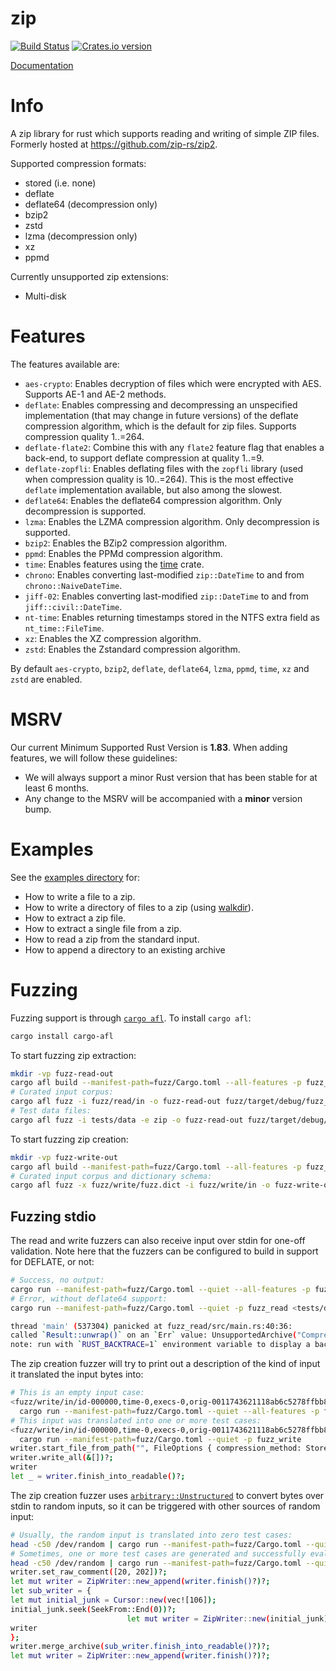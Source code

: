 zip
===

[![Build Status](https://github.com/zip-rs/zip2/actions/workflows/ci.yaml/badge.svg)](https://github.com/Pr0methean/zip/actions?query=branch%3Amaster+workflow%3ACI)
[![Crates.io version](https://img.shields.io/crates/v/zip.svg)](https://crates.io/crates/zip)

[Documentation](https://docs.rs/zip/latest/zip/)

# Info

A zip library for rust which supports reading and writing of simple ZIP files. Formerly hosted at
https://github.com/zip-rs/zip2.

Supported compression formats:

* stored (i.e. none)
* deflate
* deflate64 (decompression only)
* bzip2
* zstd
* lzma (decompression only)
* xz
* ppmd

Currently unsupported zip extensions:

* Multi-disk

# Features

The features available are:

* `aes-crypto`: Enables decryption of files which were encrypted with AES. Supports AE-1 and AE-2 methods.
* `deflate`: Enables compressing and decompressing an unspecified implementation (that may change in future versions) of
  the deflate compression algorithm, which is the default for zip files. Supports compression quality 1..=264.
* `deflate-flate2`: Combine this with any `flate2` feature flag that enables a back-end, to support deflate compression
  at quality 1..=9.
* `deflate-zopfli`: Enables deflating files with the `zopfli` library (used when compression quality is 10..=264). This
  is the most effective `deflate` implementation available, but also among the slowest.
* `deflate64`: Enables the deflate64 compression algorithm. Only decompression is supported.
* `lzma`: Enables the LZMA compression algorithm. Only decompression is supported.
* `bzip2`: Enables the BZip2 compression algorithm.
* `ppmd`: Enables the PPMd compression algorithm.
* `time`: Enables features using the [time](https://github.com/rust-lang-deprecated/time) crate.
* `chrono`: Enables converting last-modified `zip::DateTime` to and from `chrono::NaiveDateTime`.
* `jiff-02`: Enables converting last-modified `zip::DateTime` to and from `jiff::civil::DateTime`.
* `nt-time`: Enables returning timestamps stored in the NTFS extra field as `nt_time::FileTime`.
* `xz`: Enables the XZ compression algorithm.
* `zstd`: Enables the Zstandard compression algorithm.

By default `aes-crypto`, `bzip2`, `deflate`, `deflate64`, `lzma`, `ppmd`, `time`, `xz` and `zstd` are enabled.

# MSRV

Our current Minimum Supported Rust Version is **1.83**. When adding features,
we will follow these guidelines:

- We will always support a minor Rust version that has been stable for at least 6 months.
- Any change to the MSRV will be accompanied with a **minor** version bump.

# Examples

See the [examples directory](examples) for:

* How to write a file to a zip.
* How to write a directory of files to a zip (using [walkdir](https://github.com/BurntSushi/walkdir)).
* How to extract a zip file.
* How to extract a single file from a zip.
* How to read a zip from the standard input.
* How to append a directory to an existing archive

# Fuzzing

Fuzzing support is through [`cargo afl`](https://rust-fuzz.github.io/book/afl/tutorial.html). To install `cargo afl`:

```bash
cargo install cargo-afl
```

To start fuzzing zip extraction:

```bash
mkdir -vp fuzz-read-out
cargo afl build --manifest-path=fuzz/Cargo.toml --all-features -p fuzz_read
# Curated input corpus:
cargo afl fuzz -i fuzz/read/in -o fuzz-read-out fuzz/target/debug/fuzz_read
# Test data files:
cargo afl fuzz -i tests/data -e zip -o fuzz-read-out fuzz/target/debug/fuzz_read
```

To start fuzzing zip creation:

```bash
mkdir -vp fuzz-write-out
cargo afl build --manifest-path=fuzz/Cargo.toml --all-features -p fuzz_write
# Curated input corpus and dictionary schema:
cargo afl fuzz -x fuzz/write/fuzz.dict -i fuzz/write/in -o fuzz-write-out fuzz/target/debug/fuzz_write
```

## Fuzzing stdio

The read and write fuzzers can also receive input over stdin for one-off validation. Note here that the fuzzers can be configured to build in support for DEFLATE, or not:
```bash
# Success, no output:
cargo run --manifest-path=fuzz/Cargo.toml --quiet --all-features -p fuzz_read <tests/data/deflate64.zip
# Error, without deflate64 support:
cargo run --manifest-path=fuzz/Cargo.toml --quiet -p fuzz_read <tests/data/deflate64.zip

thread 'main' (537304) panicked at fuzz_read/src/main.rs:40:36:
called `Result::unwrap()` on an `Err` value: UnsupportedArchive("Compression method not supported")
note: run with `RUST_BACKTRACE=1` environment variable to display a backtrace
```

The zip creation fuzzer will try to print out a description of the kind of input it translated the input bytes into:
```bash
# This is an empty input case:
<fuzz/write/in/id-000000,time-0,execs-0,orig-0011743621118ab6c5278ffbb8fd14bddd8369ee.min \
  cargo run --manifest-path=fuzz/Cargo.toml --quiet --all-features -p fuzz_write
# This input was translated into one or more test cases:
<fuzz/write/in/id-000000,time-0,execs-0,orig-0011743621118ab6c5278ffbb8fd14bddd8369ee.min \
  cargo run --manifest-path=fuzz/Cargo.toml --quiet -p fuzz_write
writer.start_file_from_path("", FileOptions { compression_method: Stored, compression_level: None, last_modified_time: DateTime::from_date_and_time(2048, 1, 1, 0, 0, 0)?, permissions: None, large_file: false, encrypt_with: None, extended_options: ExtendedFileOptions {extra_data: vec![].into(), central_extra_data: vec![].into()}, alignment: 0 })?;
writer.write_all(&[])?;
writer
let _ = writer.finish_into_readable()?;
```

The zip creation fuzzer uses [`arbitrary::Unstructured`](https://docs.rs/arbitrary/latest/arbitrary/struct.Unstructured.html) to convert bytes over stdin to random inputs, so it can be triggered with other sources of random input:
```bash
# Usually, the random input is translated into zero test cases:
head -c50 /dev/random | cargo run --manifest-path=fuzz/Cargo.toml --quiet --all-features -p fuzz_write
# Sometimes, one or more test cases are generated and successfully evaluated:
head -c50 /dev/random | cargo run --manifest-path=fuzz/Cargo.toml --quiet --all-features -p fuzz_write
writer.set_raw_comment([20, 202])?;
let mut writer = ZipWriter::new_append(writer.finish()?)?;
let sub_writer = {
let mut initial_junk = Cursor::new(vec![106]);
initial_junk.seek(SeekFrom::End(0))?;
                          let mut writer = ZipWriter::new(initial_junk);
writer
};
writer.merge_archive(sub_writer.finish_into_readable()?)?;
let mut writer = ZipWriter::new_append(writer.finish()?)?;
```
